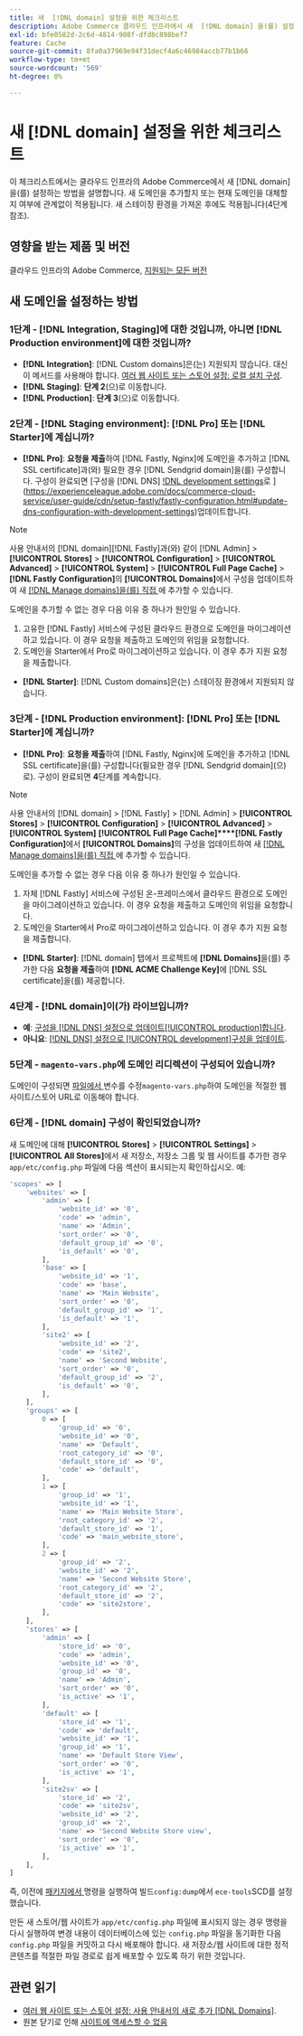 ```yaml
---
title: 새  [!DNL domain] 설정을 위한 체크리스트
description: Adobe Commerce 클라우드 인프라에서 새  [!DNL domain] 을(를) 설정하는 방법에 대한 검사 목록입니다.
exl-id: bfe0582d-2c6d-4814-908f-dfd8c898bef7
feature: Cache
source-git-commit: 8fa0a37969e94f31decf4a6c46984accb77b1b66
workflow-type: tm+mt
source-wordcount: '569'
ht-degree: 0%

---
```


# 새 [!DNL domain] 설정을 위한 체크리스트

이 체크리스트에서는 클라우드 인프라의 Adobe Commerce에서 새 [!DNL domain]을(를) 설정하는 방법을 설명합니다. 새 도메인을 추가할지 또는 현재 도메인을 대체할지 여부에 관계없이 적용됩니다. 새 스테이징 환경을 가져온 후에도 적용됩니다(4단계 참조).

## 영향을 받는 제품 및 버전

클라우드 인프라의 Adobe Commerce, [지원되는 모든 버전](https://www.adobe.com/content/dam/cc/en/legal/terms/enterprise/pdfs/Adobe-Commerce-Software-Lifecycle-Policy.pdf)

## 새 도메인을 설정하는 방법

### 1단계 - [!DNL Integration, Staging]에 대한 것입니까, 아니면 [!DNL Production environment]에 대한 것입니까?

* **[!DNL Integration]**: [!DNL Custom domains]은(는) 지원되지 않습니다. 대신 이 메서드를 사용해야 합니다. [여러 웹 사이트 또는 스토어 설정: 로컬 설치 구성](https://experienceleague.adobe.com/docs/commerce-cloud-service/user-guide/configure-store/multiple-sites.html#add-new-domains).
* **[!DNL Staging]**: **단계 2**(으)로 이동합니다.
* **[!DNL Production]**: **단계 3**(으)로 이동합니다.

### 2단계 - [!DNL Staging environment]: [!DNL Pro] 또는 [!DNL Starter]에 계십니까?

* **[!DNL Pro]**: **요청을 제출**&#x200B;하여 [!DNL Fastly, Nginx]에 도메인을 추가하고 [!DNL SSL certificate]과(와) 필요한 경우 [!DNL Sendgrid domain]을(를) 구성합니다. 구성이 완료되면 [구성을  [!DNL DNS]  [!DNL development settings](으)로 ](https://experienceleague.adobe.com/docs/commerce-cloud-service/user-guide/cdn/setup-fastly/fastly-configuration.html#update-dns-configuration-with-development-settings)업데이트합니다.

>[!NOTE]
>
>사용 안내서의 [!DNL domain][!DNL Fastly]과(와) 같이 [!DNL Admin] > **[!UICONTROL Stores]** > **[!UICONTROL Configuration]** > **[!UICONTROL Advanced]** > **[!UICONTROL System]** > **[!UICONTROL Full Page Cache]** > **[!DNL Fastly Configuration]**&#x200B;의 **[!UICONTROL Domains]**&#x200B;에서 구성을 업데이트하여 새 [[!DNL Manage domains]을(를) 직접 ](https://experienceleague.adobe.com/docs/commerce-cloud-service/user-guide/cdn/setup-fastly/fastly-custom-cache-configuration.html#manage-domains)에 추가할 수 있습니다.
>
>도메인을 추가할 수 없는 경우 다음 이유 중 하나가 원인일 수 있습니다.
>
>1. 고유한 [!DNL Fastly] 서비스에 구성된 클라우드 환경으로 도메인을 마이그레이션하고 있습니다. 이 경우 요청을 제출하고 도메인의 위임을 요청합니다.
>1. 도메인을 Starter에서 Pro로 마이그레이션하고 있습니다. 이 경우 추가 지원 요청을 제출합니다.

* **[!DNL Starter]**: [!DNL Custom domains]은(는) 스테이징 환경에서 지원되지 않습니다.

### 3단계 - [!DNL Production environment]: [!DNL Pro] 또는 [!DNL Starter]에 계십니까?

* **[!DNL Pro]**: **요청을 제출**&#x200B;하여 [!DNL Fastly, Nginx]에 도메인을 추가하고 [!DNL SSL certificate]을(를) 구성합니다(필요한 경우 [!DNL Sendgrid domain]&#x200B;(으)로). 구성이 완료되면 **4**&#x200B;단계를 계속합니다.

>[!NOTE]
>
>사용 안내서의 [!DNL domain] > [!DNL Fastly] > [!DNL Admin] > **[!UICONTROL Stores]** > **[!UICONTROL Configuration]** > **[!UICONTROL Advanced]** > **[!UICONTROL System]** **[!UICONTROL Full Page Cache]****[!DNL Fastly Configuration]**&#x200B;에서 **[!UICONTROL Domains]**&#x200B;의 구성을 업데이트하여 새 [[!DNL Manage domains]을(를) 직접 ](https://experienceleague.adobe.com/docs/commerce-cloud-service/user-guide/cdn/setup-fastly/fastly-custom-cache-configuration.html#manage-domains)에 추가할 수 있습니다.
>
>
>도메인을 추가할 수 없는 경우 다음 이유 중 하나가 원인일 수 있습니다.
>
>1. 자체 [!DNL Fastly] 서비스에 구성된 온-프레미스에서 클라우드 환경으로 도메인을 마이그레이션하고 있습니다. 이 경우 요청을 제출하고 도메인의 위임을 요청합니다.
>1. 도메인을 Starter에서 Pro로 마이그레이션하고 있습니다. 이 경우 추가 지원 요청을 제출합니다.

* **[!DNL Starter]**: [!DNL domain] 탭에서 프로젝트에 **[!DNL Domains]**&#x200B;을(를) 추가한 다음 **요청을 제출**&#x200B;하여 **[!DNL ACME Challenge Key]**&#x200B;에 [!DNL SSL certificate]을(를) 제공합니다.

### 4단계 - [!DNL domain]이(가) 라이브입니까?

* **예**: [구성을  [!DNL DNS]  설정으로 업데이트[!UICONTROL production]합니다](https://experienceleague.adobe.com/docs/commerce-cloud-service/user-guide/launch/checklist.html#update-dns-configuration-with-production-settings).
* **아니요**: [ [!DNL DNS]  설정으로 [!UICONTROL development]구성을 업데이트](https://experienceleague.adobe.com/docs/commerce-cloud-service/user-guide/cdn/setup-fastly/fastly-configuration.html#update-dns-configuration-with-development-settings).

### 5단계 - `magento-vars.php`에 도메인 리디렉션이 구성되어 있습니까?

도메인이 구성되면 [ 파일에서 ](https://experienceleague.adobe.com/en/docs/commerce-on-cloud/user-guide/configure-store/multiple-sites#modify-variables)변수를 수정`magento-vars.php`하여 도메인을 적절한 웹 사이트/스토어 URL로 이동해야 합니다.

### 6단계 - [!DNL domain] 구성이 확인되었습니까?

새 도메인에 대해 **[!UICONTROL Stores]** > **[!UICONTROL Settings]** > **[!UICONTROL All Stores]**&#x200B;에서 새 저장소, 저장소 그룹 및 웹 사이트를 추가한 경우 `app/etc/config.php` 파일에 다음 섹션이 표시되는지 확인하십시오. 예:

```php
'scopes' => [
    'websites' => [
        'admin' => [
            'website_id' => '0',
            'code' => 'admin',
            'name' => 'Admin',
            'sort_order' => '0',
            'default_group_id' => '0',
            'is_default' => '0',
        ],
        'base' => [
            'website_id' => '1',
            'code' => 'base',
            'name' => 'Main Website',
            'sort_order' => '0',
            'default_group_id' => '1',
            'is_default' => '1',
        ],
        'site2' => [
            'website_id' => '2',
            'code' => 'site2',
            'name' => 'Second Website',
            'sort_order' => '0',
            'default_group_id' => '2',
            'is_default' => '0',
        ],
    ],
    'groups' => [
        0 => [
            'group_id' => '0',
            'website_id' => '0',
            'name' => 'Default',
            'root_category_id' => '0',
            'default_store_id' => '0',
            'code' => 'default',
        ],
        1 => [
            'group_id' => '1',
            'website_id' => '1',
            'name' => 'Main Website Store',
            'root_category_id' => '2',
            'default_store_id' => '1',
            'code' => 'main_website_store',
        ],
        2 => [
            'group_id' => '2',
            'website_id' => '2',
            'name' => 'Second Website Store',
            'root_category_id' => '2',
            'default_store_id' => '2',
            'code' => 'site2store',
        ],
    ],
    'stores' => [
        'admin' => [
            'store_id' => '0',
            'code' => 'admin',
            'website_id' => '0',
            'group_id' => '0',
            'name' => 'Admin',
            'sort_order' => '0',
            'is_active' => '1',
        ],
        'default' => [
            'store_id' => '1',
            'code' => 'default',
            'website_id' => '1',
            'group_id' => '1',
            'name' => 'Default Store View',
            'sort_order' => '0',
            'is_active' => '1',
        ],
        'site2sv' => [
            'store_id' => '2',
            'code' => 'site2sv',
            'website_id' => '2',
            'group_id' => '2',
            'name' => 'Second Website Store view',
            'sort_order' => '0',
            'is_active' => '1',
        ],
    ],
]
```

즉, 이전에 [ 패키지에서 ](https://experienceleague.adobe.com/en/docs/commerce-on-cloud/user-guide/develop/deploy/static-content#setting-the-scd-on-build) 명령을 실행하여 빌드`config:dump`에서 `ece-tools`SCD를 설정했습니다.

만든 새 스토어/웹 사이트가 `app/etc/config.php` 파일에 표시되지 않는 경우 명령을 다시 실행하여 변경 내용이 데이터베이스에 있는 `config.php` 파일을 동기화한 다음 `config.php` 파일을 커밋하고 다시 배포해야 합니다. 새 저장소/웹 사이트에 대한 정적 콘텐츠를 적절한 파일 경로로 쉽게 배포할 수 있도록 하기 위한 것입니다.

## 관련 읽기

* [여러 웹 사이트 또는 스토어 설정: 사용 안내서의 새로 추가 [!DNL Domains]](https://experienceleague.adobe.com/docs/commerce-cloud-service/user-guide/configure-store/multiple-sites.html#add-new-domains).
* 원본 닫기로 인해 [사이트에 액세스할 수 없음](https://experienceleague.adobe.com/en/docs/experience-cloud-kcs/kbarticles/ka-26856)

